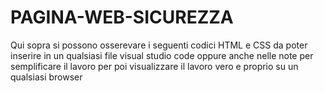 # PAGINA-WEB-SICUREZZA

Qui sopra si possono osserevare i seguenti codici HTML e CSS da poter inserire in un qualsiasi file visual studio code oppure anche nelle note per semplificare il lavoro per poi visualizzare il lavoro vero e proprio su un qualsiasi browser 